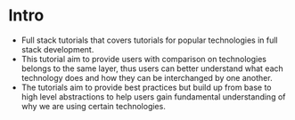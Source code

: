 # Intro

* Full stack tutorials that covers tutorials for popular technologies in full stack development.
* This tutorial aim to provide users with comparison on technologies belongs to the same layer, thus users can better understand what each technology does and how they can be interchanged by one another.
* The tutorials aim to provide best practices but build up from base to high level abstractions to help users gain fundamental understanding of why we are using certain technologies.

